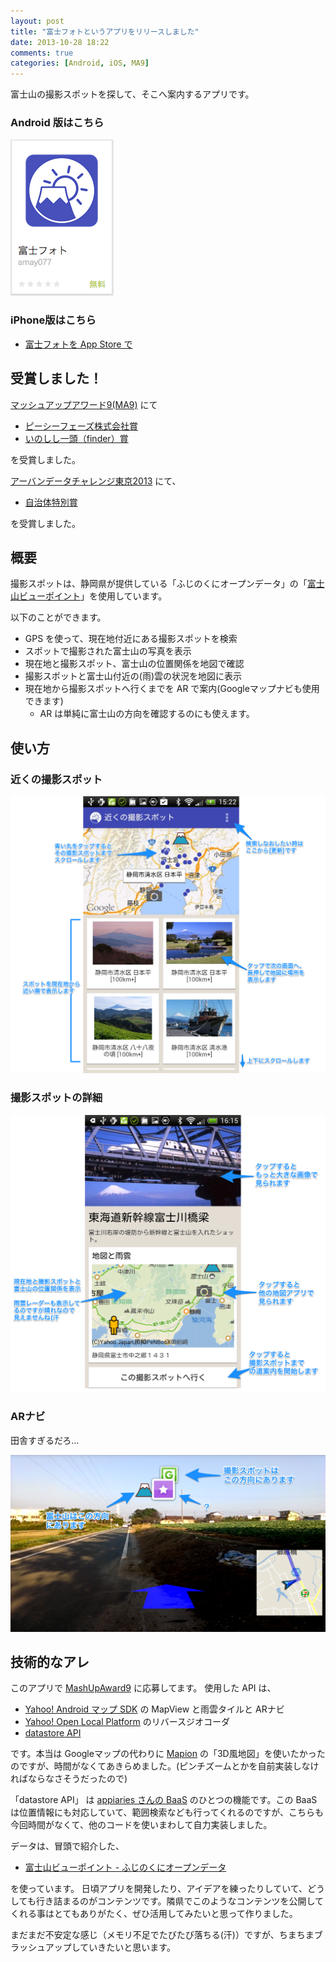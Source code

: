 ```yaml
---
layout: post
title: "富士フォトというアプリをリリースしました"
date: 2013-10-28 18:22
comments: true
categories: [Android, iOS, MA9]
---
```

富士山の撮影スポットを探して、そこへ案内するアプリです。
<!--more-->

### Android 版はこちら

[![img1](/assets/images/posts/fujiphoto_00.png)](https://play.google.com/store/apps/details?id=com.amay077.android.fujiphoto)

### iPhone版はこちら

* [富士フォトを App Store で](https://itunes.apple.com/jp/app/fu-shifoto/id806913229)

## 受賞しました！

[マッシュアップアワード9(MA9)](http://ma9.mashupaward.jp/) にて

* [ピーシーフェーズ株式会社賞](http://mashupawards.tumblr.com/post/67725217749/3-ma9)
* [いのしし一頭（finder）賞](http://fin.der.jp/2013/11/ma9/)

を受賞しました。

[アーバンデータチャレンジ東京2013](http://aigid.jp/GIS/udct/2013/) にて、

* [自治体特別賞](http://internet.watch.impress.co.jp/docs/column/chizu/20140306_638357.html)

を受賞しました。

## 概要

撮影スポットは、静岡県が提供している「ふじのくにオープンデータ」の「[富士山ビューポイント](http://open-data.pref.shizuoka.jp/htdocs/index.php?action=pages_view_main&active_action=multidatabase_view_main_detail&content_id=33&multidatabase_id=2&block_id=15#_15)」を使用しています。

以下のことができます。

* GPS を使って、現在地付近にある撮影スポットを検索
* スポットで撮影された富士山の写真を表示
* 現在地と撮影スポット、富士山の位置関係を地図で確認
* 撮影スポットと富士山付近の(雨)雲の状況を地図に表示
* 現在地から撮影スポットへ行くまでを AR で案内(Googleマップナビも使用できます)
	* AR は単純に富士山の方向を確認するのにも使えます。

## 使い方

### 近くの撮影スポット

![img1](/assets/images/posts/fujiphoto_01.png)

### 撮影スポットの詳細

![img1](/assets/images/posts/fujiphoto_02.png)

### ARナビ

田舎すぎるだろ…

![img1](/assets/images/posts/fujiphoto_03.png)

## 技術的なアレ

このアプリで [MashUpAward9](http://ma9.mashupaward.jp/works/348) に応募してます。
使用した API は、

* [Yahoo! Android マップ SDK](http://ma9.mashupaward.jp/apis/216) の MapView と雨雲タイルと ARナビ
* [Yahoo! Open Local Platform](http://ma9.mashupaward.jp/apis/218) のリバースジオコーダ
* [datastore API](http://ma9.mashupaward.jp/apis/145)

です。本当は Googleマップの代わりに [Mapion](http://ma9.mashupaward.jp/apis/36) の「3D風地図」を使いたかったのですが、時間がなくてあきらめました。(ピンチズームとかを自前実装しなければならなさそうだったので)

「datastore API」 は [appiaries さんの BaaS](http://www.appiaries.com/jp/) のひとつの機能です。この BaaS は位置情報にも対応していて、範囲検索なども行ってくれるのですが、こちらも今回時間がなくて、他のコードを使いまわして自力実装しました。

データは、冒頭で紹介した、

* [富士山ビューポイント - ふじのくにオープンデータ](http://open-data.pref.shizuoka.jp/htdocs/index.php?action=pages_view_main&active_action=multidatabase_view_main_detail&content_id=33&multidatabase_id=2&block_id=15#_15)

を使っています。
日頃アプリを開発したり、アイデアを練ったりしていて、どうしても行き詰まるのがコンテンツです。隣県でこのようなコンテンツを公開してくれる事はとてもありがたく、ぜひ活用してみたいと思って作りました。

まだまだ不安定な感じ（メモリ不足でたびたび落ちる(汗)）ですが、ちまちまブラッシュアップしていきたいと思います。